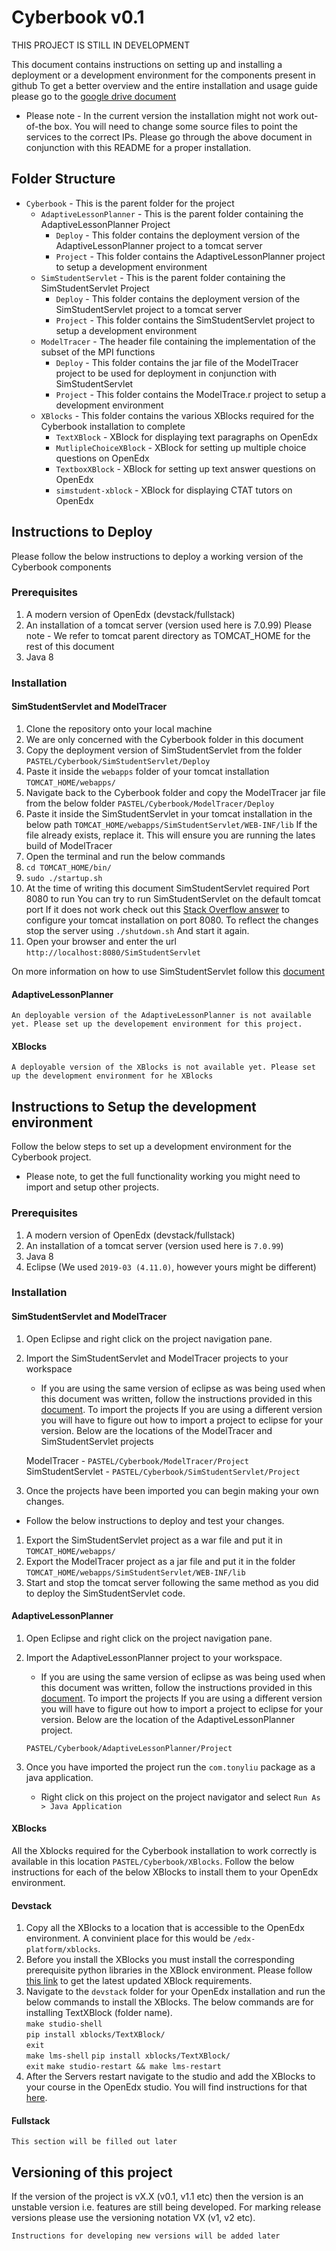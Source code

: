 # Cyberbook v0.1

THIS PROJECT IS STILL IN DEVELOPMENT

This document contains instructions on setting up and installing a deployment or a development environment for the components present in github
To get a better overview and the entire installation and usage guide please go to the [google drive document](https://docs.google.com/document/d/1bCHC4CGaZhGRtpVYoMFpQDbG1r7d4UbzK1EzeFf0wxY/edit)

* Please note - In the current version the installation might not work out-of-the box. You will need to change some source files to point the services to the correct IPs. Please go through the above document in conjunction with this README for a proper installation.


## Folder Structure
* `Cyberbook` - This is the parent folder for the project
  * `AdaptiveLessonPlanner` - This is the parent folder containing the AdaptiveLessonPlanner Project
      * `Deploy` - This folder contains the deployment version of the AdaptiveLessonPlanner project to a tomcat server
      * `Project` - This folder contains the AdaptiveLessonPlanner project to setup a development environment
  * `SimStudentServlet` - This is the parent folder containing the SimStudentServlet Project
      * `Deploy` - This folder contains the deployment version of the SimStudentServlet project to a tomcat server
      * `Project` - This folder contains the SimStudentServlet project to setup a development environment
  * `ModelTracer` - The header file containing the implementation of the subset of the MPI functions
      * `Deploy` - This folder contains the jar file of the ModelTracer project to be used for deployment in conjunction with SimStudentServlet
      * `Project` - This folder contains the ModelTrace.r project to setup a development environment
  * `XBlocks` - This folder contains the various XBlocks required for the Cyberbook installation to complete
      * `TextXBlock` - XBlock for displaying text paragraphs on OpenEdx
      * `MutlipleChoiceXBlock` - XBlock for setting up multiple choice questions on OpenEdx
      * `TextboxXBlock` - XBlock for setting up text answer questions on OpenEdx
      * `simstudent-xblock` - XBlock for displaying CTAT tutors on OpenEdx



## Instructions to Deploy
Please follow the below instructions to deploy a working version of the Cyberbook components

### Prerequisites
1. A modern version of OpenEdx (devstack/fullstack)
2. An installation of a tomcat server (version used here is 7.0.99)
    Please note - We refer to tomcat parent directory as TOMCAT_HOME for the rest of this document
3. Java 8

### Installation
#### SimStudentServlet and ModelTracer
1. Clone the repository onto your local machine
2. We are only concerned with the Cyberbook folder in this document
3. Copy the deployment version of SimStudentServlet from the folder `PASTEL/Cyberbook/SimStudentServlet/Deploy`
4. Paste it inside the `webapps` folder of your tomcat installation
  `TOMCAT_HOME/webapps/`
5. Navigate back to the Cyberbook folder and copy the ModelTracer jar file from the below folder
  `PASTEL/Cyberbook/ModelTracer/Deploy`
6. Paste it inside the SimStudentServlet in your tomcat installation in the below path
  `TOMCAT_HOME/webapps/SimStudentServlet/WEB-INF/lib`
    If the file already exists, replace it. This will ensure you are running the lates build of ModelTracer
7. Open the terminal and run the below commands
  1. `cd TOMCAT_HOME/bin/`
  2. `sudo ./startup.sh`
  3.  At the time of writing this document SimStudentServlet required Port 8080 to run
      You can try to run SimStudentServlet on the default tomcat port
      If it does not work check out this [Stack Overflow answer](https://stackoverflow.com/questions/18415578/how-to-change-tomcat-port-number) to configure your tomcat installation on port 8080.
      To reflect the changes stop the server using `./shutdown.sh`
      And start it again.
8. Open your browser and enter the url `http://localhost:8080/SimStudentServlet`

On more information on how to use SimStudentServlet follow this [document](https://docs.google.com/document/d/1bCHC4CGaZhGRtpVYoMFpQDbG1r7d4UbzK1EzeFf0wxY/edit)


#### AdaptiveLessonPlanner
`An deployable version of the AdaptiveLessonPlanner is not available yet. Please set up the developement environment for this project.`


#### XBlocks
`A deployable version of the XBlocks is not available yet. Please set up the development environment for he XBlocks`



## Instructions to Setup the development environment
Follow the below steps to set up a development environment for the Cyberbook project.
* Please note, to get the full functionality working you might need to import and setup other projects.


### Prerequisites
1. A modern version of OpenEdx (devstack/fullstack)
2. An installation of a tomcat server (version used here is `7.0.99`)
3. Java 8
4. Eclipse (We used `2019-03 (4.11.0)`, however yours might be different)

### Installation
#### SimStudentServlet and ModelTracer
1. Open Eclipse and right click on the project navigation pane.
2. Import the SimStudentServlet and ModelTracer projects to your workspace
    * If you are using the same version of eclipse as was being used when this document was written, follow the instructions provided in this [document](https://docs.google.com/document/d/1bCHC4CGaZhGRtpVYoMFpQDbG1r7d4UbzK1EzeFf0wxY/edit). To import the projects
    If you are using a different version you will have to figure out how to import a project to eclipse for your version.
    Below are the locations of the ModelTracer and SimStudentServlet projects

    ModelTracer - `PASTEL/Cyberbook/ModelTracer/Project`
    SimStudentServlet - `PASTEL/Cyberbook/SimStudentServlet/Project`

3. Once the projects have been imported you can begin making your own changes.

* Follow the below instructions to deploy and test your changes.
1. Export the SimStudentServlet project as a war file and put it in `TOMCAT_HOME/webapps/`
2. Export the ModelTracer project as a jar file and put it in the folder `TOMCAT_HOME/webapps/SimStudentServlet/WEB-INF/lib`
3. Start and stop the tomcat server following the same method as you did to deploy the SimStudentServlet code.


#### AdaptiveLessonPlanner
1. Open Eclipse and right click on the project navigation pane.
2. Import the AdaptiveLessonPlanner project to your workspace.
    * If you are using the same version of eclipse as was being used when this document was written, follow the instructions provided in this [document](https://docs.google.com/document/d/1bCHC4CGaZhGRtpVYoMFpQDbG1r7d4UbzK1EzeFf0wxY/edit). To import the projects
    If you are using a different version you will have to figure out how to import a project to eclipse for your version.
    Below are the location of the AdaptiveLessonPlanner project.

    `PASTEL/Cyberbook/AdaptiveLessonPlanner/Project`
3. Once you have imported the project run the `com.tonyliu` package as a java application.
    * Right click on this project on the project navigator and select `Run As > Java Application`


#### XBlocks
All the Xblocks required for the Cyberbook installation to work correctly is available in this location `PASTEL/Cyberbook/XBlocks`. Follow the below instructions for each of the below XBlocks to install them to your OpenEdx environment.

#### Devstack
1. Copy all the XBlocks to a location that is accessible to the OpenEdx environment. A convinient place for this would be `/edx-platform/xblocks`.
2. Before you install the XBlocks you must install the corresponding prerequisite python libraries in the XBlock environment. Please follow [this link](https://docs.google.com/document/d/1bCHC4CGaZhGRtpVYoMFpQDbG1r7d4UbzK1EzeFf0wxY/edit) to get the latest updated XBlock requirements. 
3. Navigate to the `devstack` folder for your OpenEdx installation and run the below commands to install the XBlocks. The below commands are for installing TextXBlock (folder name).  
  `make studio-shell`  
  `pip install xblocks/TextXBlock/`  
  `exit`  
  `make lms-shell`
  `pip install xblocks/TextXBlock/`  
  `exit`
  `make studio-restart && make lms-restart`
4. After the Servers restart navigate to the studio and add the XBlocks to your course in the OpenEdx studio. You will find instructions for that [here](https://docs.google.com/document/d/1bCHC4CGaZhGRtpVYoMFpQDbG1r7d4UbzK1EzeFf0wxY/edit).


#### Fullstack
`This section will be filled out later`

## Versioning of this project
If the version of the project is vX.X (v0.1, v1.1 etc) then the version is an unstable version i.e. features are still being developed. For marking release versions please use the versioning notation VX (v1, v2 etc). 

`Instructions for developing new versions will be added later`

